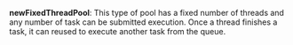 **newFixedThreadPool**: This type of pool has a fixed number of threads and any number of task can be submitted
execution. Once a thread finishes a task, it can reused to execute another task from the queue.